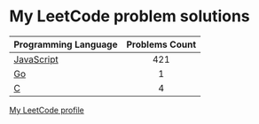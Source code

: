 # My LeetCode problem solutions

|    Programming Language  |    Problems Count  | 
|----------|:-------------:|
| [JavaScript](https://github.com/nikitapozdeev/programming-problems/tree/master/leetcode/javascript) | 421 | 
| [Go](https://github.com/nikitapozdeev/programming-problems/tree/master/leetcode/go) | 1 | 
| [C](https://github.com/nikitapozdeev/programming-problems/tree/master/leetcode/c) | 4 | 

[My LeetCode profile](https://leetcode.com/nikitapozdeev/)
